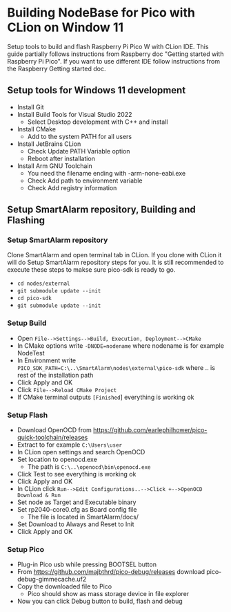 # Building NodeBase for Pico with CLion on Window 11
Setup tools to build and flash Raspberry Pi Pico W with CLion IDE. This guide partially follows instructions from Raspberry doc "Getting started with Raspberry Pi Pico". If you want to use different IDE follow instructions from the Raspberry Getting started doc.

## Setup tools for Windows 11 development
- Install Git
- Install Build Tools for Visual Studio 2022
  - Select Desktop development with C++ and install
- Install CMake
  -  Add to the system PATH for all users
- Install JetBrains CLion
  - Check Update PATH Variable option
  - Reboot after installation
- Install Arm GNU Toolchain
  - You need the filename ending with -arm-none-eabi.exe
  - Check Add path to environment variable
  - Check Add registry information

## Setup SmartAlarm repository, Building and Flashing

### Setup SmartAlarm repository
Clone SmartAlarm and open terminal tab in CLion. If you clone with CLion it will do Setup SmartAlarm repository steps for you. It is still recommended to execute these steps to makse sure pico-sdk is ready to go.
- `cd nodes/external`
- `git submodule update --init`
- `cd pico-sdk`
- `git submodule update --init`

### Setup Build
- Open `File-->Settings-->Build, Execution, Deployment-->CMake`
- In CMake options write `-DNODE=nodename` where nodename is for example NodeTest
- In Environment write `PICO_SDK_PATH=C:\..\SmartAlarm\nodes\external\pico-sdk` where .. is rest of the installation path
- Click Apply and OK
- Click `File-->Reload CMake Project`
- If CMake terminal outputs `[Finished`] everything is working ok

### Setup Flash
- Download OpenOCD from <https://github.com/earlephilhower/pico-quick-toolchain/releases>
- Extract to for example `C:\Users\user`
- In CLion open settings and search OpenOCD
- Set location to openocd.exe
  - The path is `C:\..\openocd\bin\openocd.exe`
- Click Test to see everything is working ok
- Click Apply and OK
- In CLion click `Run-->Edit Configurations..-->Click +-->OpenOCD Download & Run`
- Set node as Target and Executable binary
- Set rp2040-core0.cfg as Board config file
  - The file is located in SmartAlarm/docs/
- Set Download to Always and Reset to Init
- Click Apply and OK

### Setup Pico
- Plug-in Pico usb while pressing BOOTSEL button
- From <https://github.com/majbthrd/pico-debug/releases> download pico-debug-gimmecache.uf2
- Copy the downloaded file to Pico
  - Pico should show as mass storage device in file explorer 
- Now you can click Debug button to build, flash and debug
